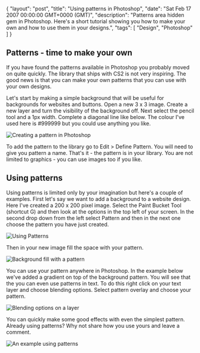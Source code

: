 {
  "layout": "post",
  "title": "Using patterns in Photoshop",
  "date": "Sat Feb 17 2007 00:00:00 GMT+0000 (GMT)",
  "description": "Patterns area hidden gem in Photoshop. Here's a short tutorial showing you how to make your own and how to use them in your designs.",
  "tags": [
    "Design",
    "Photoshop"
  ]
}

## Patterns - time to make your own

If you have found the patterns available in Photoshop you probably moved on quite quickly. The library that ships with CS2 is not very inspiring. The good news is that you can make your own patterns that you can use with your own designs.

Let's start by making a simple background that will be useful for backgrounds for websites and buttons. Open a new 3 x 3 image. Create a new layer and turn the visibility of the background off. Next select the pencil tool and a 1px width. Complete a diagonal line like below. The colour I've used here is #999999 but you could use anything you like.

![Creating a pattern in Photoshop][1] 

To add the pattern to the library go to Edit > Define Pattern. You will need to give you pattern a name. That's it - the pattern is in your library. You are not limited to graphics - you can use images too if you like. 

## Using patterns

Using patterns is limited only by your imagination but here's a couple of examples. First let's say we want to add a background to a website design. Here I've created a 200 x 200 pixel image. Select the Paint Bucket Tool (shortcut G) and then look at the options in the top left of your screen. In the second drop down from the left select Pattern and then in the next one choose the pattern you have just created. 

![Using Patterns][2] 

Then in your new image fill the space with your pattern.

![Background fill with a pattern][3] 

You can use your pattern anywhere in Photoshop. In the example below we've added a gradient on top of the background pattern. You will see that the you can even use patterns in text. To do this right click on your text layer and choose blending options. Select pattern overlay and choose your pattern.

![Blending options on a layer][4] 

You can quickly make some good effects with even the simplest pattern. Already using patterns? Why not share how you use yours and leave a comment.

![An example using patterns][5]

 [1]: http://shapeshed.com/images/articles/pattern.jpg 
 [2]: http://shapeshed.com/images/articles/pattern_options.jpg
 [3]: http://shapeshed.com/images/articles/patten_background.jpg 
 [4]: http://shapeshed.com/images/articles/blending_options.jpg 
 [5]: http://shapeshed.com/images/articles/patterns-example.png 
